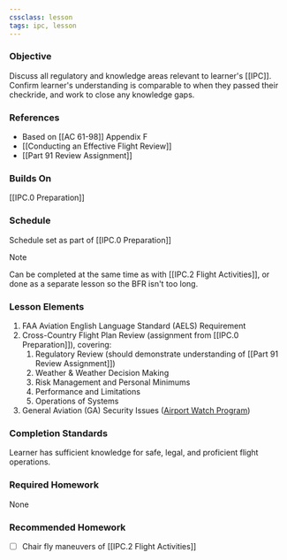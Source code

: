 ```yaml
---
cssclass: lesson
tags: ipc, lesson
---
```

### Objective
Discuss all regulatory and knowledge areas relevant to learner's [[IPC]]. Confirm learner's understanding is comparable to when they passed their checkride, and work to close any knowledge gaps.

### References
- Based on [[AC 61-98]] Appendix F
- [[Conducting an Effective Flight Review]]
- [[Part 91 Review Assignment]]

### Builds On
[[IPC.0 Preparation]]

### Schedule
Schedule set as part of [[IPC.0 Preparation]]

> [!note] 
> Can be completed at the same time as with [[IPC.2 Flight Activities]], or done as a separate lesson so the BFR isn't too long.

### Lesson Elements
1. FAA Aviation English Language Standard (AELS) Requirement
2. Cross-Country Flight Plan Review (assignment from [[IPC.0 Preparation]]), covering:
	1. Regulatory Review (should demonstrate understanding of [[Part 91 Review Assignment]])
	2. Weather & Weather Decision Making
	3. Risk Management and Personal Minimums
	4. Performance and Limitations
	5. Operations of Systems
3. General Aviation (GA) Security Issues ([Airport Watch Program](https://www.aopa.org/advocacy/airports-and-airspace/security-and-borders/airport-watch-security))

### Completion Standards
Learner has sufficient knowledge for safe, legal, and proficient flight operations.
 
### Required Homework
None

### Recommended Homework 
- [ ] Chair fly maneuvers of [[IPC.2 Flight Activities]]